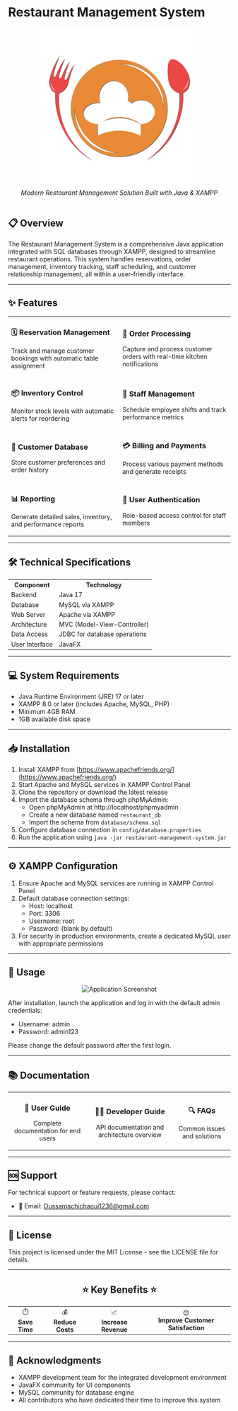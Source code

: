 # Restaurant Management System

<div align="center">
  <img src="/Images/Logo.png" alt="Restaurant Management System Logo" />
  <br>
  <em>Modern Restaurant Management Solution Built with Java & XAMPP</em>
  <br><br>
</div>

## 📋 Overview
The Restaurant Management System is a comprehensive Java application integrated with SQL databases through XAMPP, designed to streamline restaurant operations. This system handles reservations, order management, inventory tracking, staff scheduling, and customer relationship management, all within a user-friendly interface.

---

## ✨ Features

<table>
  <tr>
    <td width="50%">
      <h3>🗓️ Reservation Management</h3>
      <p>Track and manage customer bookings with automatic table assignment</p>
    </td>
    <td width="50%">
      <h3>🧾 Order Processing</h3>
      <p>Capture and process customer orders with real-time kitchen notifications</p>
    </td>
  </tr>
  <tr>
    <td width="50%">
      <h3>📦 Inventory Control</h3>
      <p>Monitor stock levels with automatic alerts for reordering</p>
    </td>
    <td width="50%">
      <h3>👥 Staff Management</h3>
      <p>Schedule employee shifts and track performance metrics</p>
    </td>
  </tr>
  <tr>
    <td width="50%">
      <h3>👤 Customer Database</h3>
      <p>Store customer preferences and order history</p>
    </td>
    <td width="50%">
      <h3>💳 Billing and Payments</h3>
      <p>Process various payment methods and generate receipts</p>
    </td>
  </tr>
  <tr>
    <td width="50%">
      <h3>📊 Reporting</h3>
      <p>Generate detailed sales, inventory, and performance reports</p>
    </td>
    <td width="50%">
      <h3>🔐 User Authentication</h3>
      <p>Role-based access control for staff members</p>
    </td>
  </tr>
</table>

---

## 🛠️ Technical Specifications

<div align="center">
  <table>
    <tr>
      <th>Component</th>
      <th>Technology</th>
    </tr>
    <tr>
      <td>Backend</td>
      <td>Java 17</td>
    </tr>
    <tr>
      <td>Database</td>
      <td>MySQL via XAMPP</td>
    </tr>
    <tr>
      <td>Web Server</td>
      <td>Apache via XAMPP</td>
    </tr>
    <tr>
      <td>Architecture</td>
      <td>MVC (Model-View-Controller)</td>
    </tr>
    <tr>
      <td>Data Access</td>
      <td>JDBC for database operations</td>
    </tr>
    <tr>
      <td>User Interface</td>
      <td>JavaFX</td>
    </tr>
  </table>
</div>

---

## 💻 System Requirements

- Java Runtime Environment (JRE) 17 or later
- XAMPP 8.0 or later (includes Apache, MySQL, PHP)
- Minimum 4GB RAM
- 1GB available disk space

---

## 📥 Installation

1. Install XAMPP from [https://www.apachefriends.org/](https://www.apachefriends.org/)
2. Start Apache and MySQL services in XAMPP Control Panel
3. Clone the repository or download the latest release
4. Import the database schema through phpMyAdmin:
   - Open phpMyAdmin at http://localhost/phpmyadmin
   - Create a new database named `restaurant_db`
   - Import the schema from `database/schema.sql`
5. Configure database connection in `config/database.properties`
6. Run the application using `java -jar restaurant-management-system.jar`

---

## ⚙️ XAMPP Configuration

1. Ensure Apache and MySQL services are running in XAMPP Control Panel
2. Default database connection settings:
   - Host: localhost
   - Port: 3306
   - Username: root
   - Password: (blank by default)
3. For security in production environments, create a dedicated MySQL user with appropriate permissions

---

## 🚀 Usage

<div align="center">
  <img src="/api/placeholder/800/350" alt="Application Screenshot" />
</div>

After installation, launch the application and log in with the default admin credentials:
- Username: admin
- Password: admin123

Please change the default password after the first login.

---

## 📚 Documentation

<div align="center">
  <table>
    <tr>
      <td align="center">
        <h3>📘 User Guide</h3>
        <p>Complete documentation for end users</p>
      </td>
      <td align="center">
        <h3>👨‍💻 Developer Guide</h3>
        <p>API documentation and architecture overview</p>
      </td>
      <td align="center">
        <h3>🔍 FAQs</h3>
        <p>Common issues and solutions</p>
      </td>
    </tr>
  </table>
</div>

---
## 🆘 Support

For technical support or feature requests, please contact:
- 📧 Email: Oussamachichaoui1236@gmail.com

---

## 📝 License

This project is licensed under the MIT License - see the LICENSE file for details.

---

<div align="center">
  <h2>⭐ Key Benefits ⭐</h2>
  <table>
    <tr>
      <td align="center">⏱️<br><b>Save Time</b></td>
      <td align="center">💰<br><b>Reduce Costs</b></td>
      <td align="center">📈<br><b>Increase Revenue</b></td>
      <td align="center">😊<br><b>Improve Customer Satisfaction</b></td>
    </tr>
  </table>
</div>

---

## 🙏 Acknowledgments

- XAMPP development team for the integrated development environment
- JavaFX community for UI components
- MySQL community for database engine
- All contributors who have dedicated their time to improve this system

